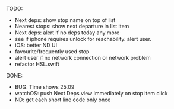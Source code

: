 
TODO:
* Next deps: show stop name on top of list
* Nearest stops: show next departure in list item
* Next deps: alert if no deps today any more
* see if iphone requires unlock for reachability. alert user.
* iOS: better ND UI
* favourite/frequently used stop
* alert user if no network connection or network problem
* refactor HSL.swift

DONE:
* BUG: Time shows 25:09
* watchOS: push Next Deps view immediately on stop item click
* ND: get each short line code only once
